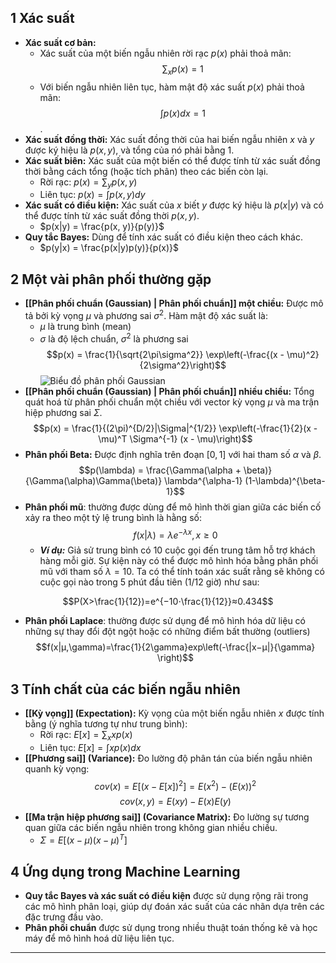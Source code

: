 
## 1 Xác suất
- **Xác suất cơ bản:** 
	- Xác suất của một biến ngẫu nhiên rời rạc $p(x)$ phải thoả mãn: $$\sum_x p(x) = 1$$
	- Với biến ngẫu nhiên liên tục, hàm mật độ xác suất $p(x)$ phải thoả mãn: $$\int p(x) dx = 1$$.
- **Xác suất đồng thời:** Xác suất đồng thời của hai biến ngẫu nhiên $x$ và $y$ được ký hiệu là $p(x, y)$, và tổng của nó phải bằng 1.
- **Xác suất biên:** Xác suất của một biến có thể được tính từ xác suất đồng thời bằng cách tổng (hoặc tích phân) theo các biến còn lại.
    - Rời rạc: $p(x) = \sum_y p(x, y)$
    - Liên tục: $p(x) = \int p(x, y) dy$
- **Xác suất có điều kiện:** Xác suất của $x$ biết $y$ được ký hiệu là $p(x|y)$ và có thể được tính từ xác suất đồng thời $p(x, y)$.
    - $p(x|y) = \frac{p(x, y)}{p(y)}$
- **Quy tắc Bayes:** Dùng để tính xác suất có điều kiện theo cách khác.
    - $p(y|x) = \frac{p(x|y)p(y)}{p(x)}$
## 2 Một vài phân phối thường gặp
- **[[Phân phối chuẩn (Gaussian) | Phân phối chuẩn]] một chiều:** Được mô tả bởi kỳ vọng $\mu$ và phương sai $\sigma^2$. Hàm mật độ xác suất là: 
	- $\mu$ là trung bình (mean)
	- $\sigma$ là độ lệch chuẩn, $\sigma^2$ là phương sai
	$$p(x) = \frac{1}{\sqrt{2\pi\sigma^2}} \exp\left(-\frac{(x - \mu)^2}{2\sigma^2}\right)$$
![Biểu đồ phân phối Gaussian](https://upload.wikimedia.org/wikipedia/commons/thumb/8/8c/Standard_deviation_diagram.svg/1200px-Standard_deviation_diagram.svg.png)
- **[[Phân phối chuẩn (Gaussian) | Phân phối chuẩn]] nhiều chiều:** Tổng quát hoá từ phân phối chuẩn một chiều với vector kỳ vọng $\mu$ và ma trận hiệp phương sai $\Sigma$.
    $$p(x) = \frac{1}{(2\pi)^{D/2}|\Sigma|^{1/2}} \exp\left(-\frac{1}{2}(x - \mu)^T \Sigma^{-1} (x - \mu)\right)$$
- **Phân phối Beta:** Được định nghĩa trên đoạn $[0, 1]$ với hai tham số $\alpha$ và $\beta$.
 $$p(\lambda) = \frac{\Gamma(\alpha + \beta)}{\Gamma(\alpha)\Gamma(\beta)} \lambda^{\alpha-1} (1-\lambda)^{\beta-1}$$
- **Phân phối mũ**: thường được dùng để mô hình thời gian giữa các biến cố xảy ra theo một tỷ lệ trung bình là hằng số: $$ f(x|λ)=λe^{−λx}, x≥0 $$
	- ***Ví dụ:*** Giả sử trung bình có 10 cuộc gọi đến trung tâm hỗ trợ khách hàng mỗi giờ. Sự kiện này có thể được mô hình hóa bằng phân phối mũ với tham số $\lambda = 10$. Ta có thể tính toán xác suất rằng sẽ không có cuộc gọi nào trong 5 phút đầu tiên (1/12 giờ) như sau:

$$P(X>\frac{1}{12})=e^{−10⋅\frac{1}{12}}≈0.434$$
- **Phân phối Laplace**: thường được sử dụng để mô hình hóa dữ liệu có những sự thay đổi đột ngột hoặc có những điểm bất thường (outliers)
$$f(x|μ,\gamma)=\frac{1}{2\gamma}exp\left(-\frac{|x−μ|}{\gamma} \right)$$

## 3 Tính chất của các biến ngẫu nhiên

- **[[Kỳ vọng]] (Expectation):** Kỳ vọng của một biến ngẫu nhiên $x$ được tính bằng (ý nghĩa tương tự như trung bình):
    - Rời rạc: $E[x] = \sum_x x p(x)$
    - Liên tục: $E[x] = \int x p(x) dx$
- **[[Phương sai]] (Variance):** Đo lường độ phân tán của biến ngẫu nhiên quanh kỳ vọng: $$cov(x) = E[(x - E[x])^2] = E(x^2)−(E(x))^2$$ $$cov(x,y) = E(xy)−E(x)E(y)$$
 - **[[Ma trận hiệp phương sai]] (Covariance Matrix):** Đo lường sự tương quan giữa các biến ngẫu nhiên trong không gian nhiều chiều.
    - $\Sigma = E[(x - \mu)(x - \mu)^T]$

## 4 Ứng dụng trong Machine Learning
- **Quy tắc Bayes và xác suất có điều kiện** được sử dụng rộng rãi trong các mô hình phân loại, giúp dự đoán xác suất của các nhãn dựa trên các đặc trưng đầu vào.
- **Phân phối chuẩn** được sử dụng trong nhiều thuật toán thống kê và học máy để mô hình hoá dữ liệu liên tục.

---